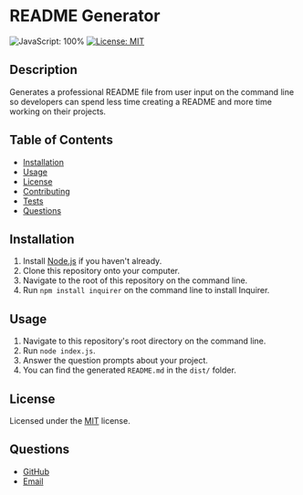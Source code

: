 # README Generator
![JavaScript: 100%](https://img.shields.io/badge/JavaScript-100%-blue)
[![License: MIT](https://img.shields.io/badge/License-MIT-yellow.svg)](https://choosealicense.com/licenses/mit/)

## Description
Generates a professional README file from user input on the command line so developers can spend less time creating a README and more time working on their projects.

## Table of Contents
* [Installation](#installation)
* [Usage](#usage)
* [License](#license)
* [Contributing](#contributing)
* [Tests](#tests)
* [Questions](#questions)

## Installation
1. Install [Node.js](https://nodejs.org/en/) if you haven't already.
2. Clone this repository onto your computer.
3. Navigate to the root of this repository on the command line.
4. Run `npm install inquirer` on the command line to install Inquirer.

## Usage
1. Navigate to this repository's root directory on the command line.
2. Run `node index.js`.
3. Answer the question prompts about your project.
4. You can find the generated `README.md` in the `dist/` folder.

## License
Licensed under the [MIT](https://choosealicense.com/licenses/mit/) license.

## Questions
- [GitHub](https://github.com/kg-phantom)
- [Email](mailto:ksurbayan@gmail.com)
